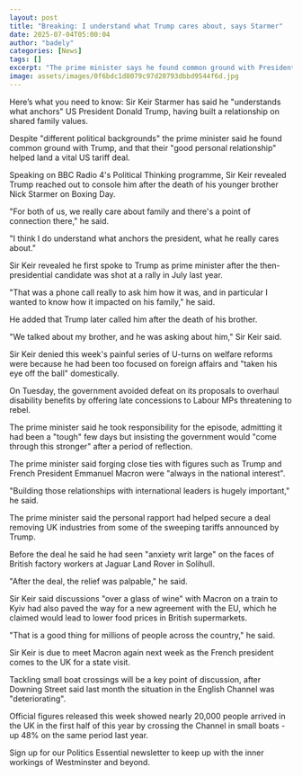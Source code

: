 ```yaml
---
layout: post
title: "Breaking: I understand what Trump cares about, says Starmer"
date: 2025-07-04T05:00:04
author: "badely"
categories: [News]
tags: []
excerpt: "The prime minister says he found common ground with President Trump as both 'really care about family'."
image: assets/images/0f6bdc1d8079c97d20793dbbd9544f6d.jpg
---
```


Here’s what you need to know: Sir Keir Starmer has said he "understands what anchors" US President Donald Trump, having built a relationship on shared family values.

Despite "different political backgrounds" the prime minister said he found common ground with Trump, and that their "good personal relationship" helped land a vital US tariff deal.

Speaking on BBC Radio 4's Political Thinking programme, Sir Keir revealed Trump reached out to console him after the death of his younger brother Nick Starmer on Boxing Day.

"For both of us, we really care about family and there's a point of connection there," he said.

"I think I do understand what anchors the president, what he really cares about."

Sir Keir revealed he first spoke to Trump as prime minister after the then-presidential candidate was shot at a rally in July last year.

"That was a phone call really to ask him how it was, and in particular I wanted to know how it impacted on his family," he said.

He added that Trump later called him after the death of his brother. 

"We talked about my brother, and he was asking about him," Sir Keir said. 

Sir Keir denied this week's painful series of U-turns on welfare reforms were because he had been too focused on foreign affairs and "taken his eye off the ball" domestically.

On Tuesday, the government avoided defeat on its proposals to overhaul disability benefits by offering late concessions to Labour MPs threatening to rebel.

The prime minister said he took responsibility for the episode, admitting it had been a "tough" few days but insisting the government would "come through this stronger" after a period of reflection.

The prime minister said forging close ties with figures such as Trump and French President Emmanuel Macron were "always in the national interest".

"Building those relationships with international leaders is hugely important," he said. 

The prime minister said the personal rapport had helped secure a deal removing UK industries from some of the sweeping tariffs announced by Trump.

Before the deal he said he had seen "anxiety writ large" on the faces of British factory workers at Jaguar Land Rover in Solihull.

"After the deal, the relief was palpable," he said. 

Sir Keir said discussions "over a glass of wine" with Macron on a train to Kyiv had also paved the way for a new agreement with the EU, which he claimed would lead to lower food prices in British supermarkets. 

"That is a good thing for millions of people across the country," he said.

Sir Keir is due to meet Macron again next week as the French president comes to the UK for a state visit.

Tackling small boat crossings will be a key point of discussion, after Downing Street said last month the situation in the English Channel was "deteriorating".

Official figures released this week showed nearly 20,000 people arrived in the UK in the first half of this year by crossing the Channel in small boats - up 48% on the same period last year.

Sign up for our Politics Essential newsletter to keep up with the inner workings of Westminster and beyond.

